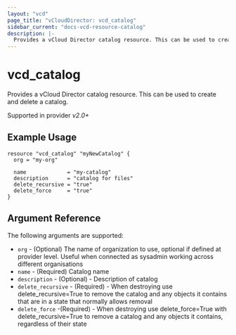 ```yaml
---
layout: "vcd"
page_title: "vCloudDirector: vcd_catalog"
sidebar_current: "docs-vcd-resource-catalog"
description: |-
  Provides a vCloud Director catalog resource. This can be used to create and delete a catalog.
---
```


# vcd\_catalog

Provides a vCloud Director catalog resource. This can be used to create and delete a catalog.

Supported in provider *v2.0+*

## Example Usage

```hcl
resource "vcd_catalog" "myNewCatalog" {
  org = "my-org"

  name             = "my-catalog"
  description      = "catalog for files"
  delete_recursive = "true"
  delete_force     = "true"
}
```

## Argument Reference

The following arguments are supported:

* `org` - (Optional) The name of organization to use, optional if defined at provider level. Useful when connected as sysadmin working across different organisations
* `name` - (Required) Catalog name
* `description` - (Optional) - Description of catalog
* `delete_recursive` - (Required) - When destroying use delete_recursive=True to remove the catalog and any objects it contains that are in a state that normally allows removal
* `delete_force` -(Required) - When destroying use delete_force=True with delete_recursive=True to remove a catalog and any objects it contains, regardless of their state
